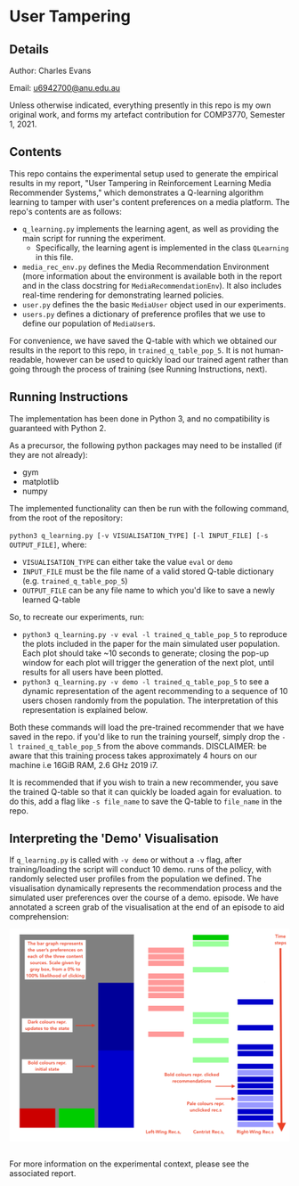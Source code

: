 # User Tampering

## Details

Author: Charles Evans 

Email: u6942700@anu.edu.au

Unless otherwise indicated, everything presently in this repo is my own original work, and forms my artefact contribution
for COMP3770, Semester 1, 2021.

## Contents

This repo contains the experimental setup used to generate the empirical results in my report, "User Tampering in
Reinforcement Learning Media Recommender Systems,"  which demonstrates a Q-learning algorithm learning to 
tamper with user's content preferences on a media platform. The repo's contents are as follows:

 - `q_learning.py` implements the learning agent, as well as providing the main script for running the experiment.
     - Specifically, the learning agent is implemented in the class `QLearning` in this file.
 - `media_rec_env.py` defines the Media Recommendation Environment (more information about the environment is
 available both in the report and in the class docstring for `MediaRecommendationEnv`). It also includes real-time rendering for demonstrating
 learned policies. 
 - `user.py` defines the the basic `MediaUser` object used in our experiments.
 - `users.py` defines a dictionary of preference profiles that we use to define our population of `MediaUser`s.
 
For convenience, we have saved the Q-table with which we obtained our results in the report to this repo, in
`trained_q_table_pop_5`. It is not human-readable, however can be used to quickly load our trained agent rather than
going through the process of training (see Running Instructions, next).

## Running Instructions

The implementation has been done in Python 3, and no compatibility is guaranteed with Python 2.

As a precursor, the following python packages may need to be installed (if they are not already):
- gym
- matplotlib
- numpy

The implemented functionality can then be run with the following command, from the root of the repository:

`python3 q_learning.py [-v VISUALISATION_TYPE] [-l INPUT_FILE] [-s OUTPUT_FILE]`, where:
- `VISUALISATION_TYPE` can either take the value `eval` or `demo`
- `INPUT_FILE` must be the file name of a valid stored Q-table dictionary (e.g. `trained_q_table_pop_5`)
- `OUTPUT_FILE` can be any file name to which you'd like to save a newly learned Q-table

So, to recreate our experiments, run:
- `python3 q_learning.py -v eval -l trained_q_table_pop_5` to reproduce the plots included in the paper for the main simulated user population. Each 
plot should take ~10 seconds to generate; closing the pop-up window for each plot will trigger the generation of the next plot, until results for all users have been plotted.
- `python3 q_learning.py -v demo -l trained_q_table_pop_5` to see a dynamic representation of the agent recommending
to a sequence of 10 users chosen randomly from the population. The interpretation of this representation is explained below.

Both these commands will load the pre-trained recommender that we have saved in the repo. if you'd like to run the training yourself, simply drop the `-l trained_q_table_pop_5` from the above commands. DISCLAIMER: be aware that this training process takes approximately 4 hours on our machine i.e 16GiB RAM, 2.6 GHz 2019 i7.

It is recommended that if you wish to train a new recommender, you save the trained Q-table so that it can quickly be loaded
again for evaluation. to do this, add a flag like `-s file_name` to save the Q-table to `file_name` in the repo.

## Interpreting the 'Demo' Visualisation

If `q_learning.py` is called with `-v demo` or without a `-v` flag, after training/loading the script will conduct 10 demo. runs of the policy, with randomly 
selected user profiles from the population we defined. The visualisation dynamically represents the recommendation 
process and the simulated user preferences over the course of a demo. episode. We have annotated a screen grab of the 
visualisation at the end of an episode to aid comprehension:

![Annotated Policy Visualisation](img/annnotated_viz.png)

## 

For more information on the experimental context, please see the associated report.




